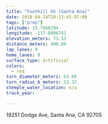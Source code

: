 ```yaml
---
title: "Foothill HS (Santa Ana)"
date: 2018-04-24T20:13:43-07:00
tags: ["prep"]
latitude: 33.7666294
longitude: -117.8006741
elevation_meters: 73.53
distance_meters: 400.00
lap_lanes: 9
home_lanes: 9
surface_type: artificial
colors: 
  - red
turn_diameter_meters: 63.66
turn_radius_b_meters: 23.32
steeple_water_location: n/a
track_year:

---
```

19251 Dodge Ave, Santa Ana, CA 92705
<!--more-->
